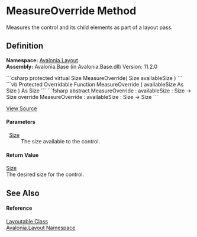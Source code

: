 # MeasureOverride Method


Measures the control and its child elements as part of a layout pass.



## Definition
**Namespace:** <a href="N_Avalonia_Layout">Avalonia.Layout</a>  
**Assembly:** Avalonia.Base (in Avalonia.Base.dll) Version: 11.2.0

<Tabs groupId="api-code-preview">
<TabItem value="csharp" label="C#">
```csharp
protected virtual Size MeasureOverride(
	Size availableSize
)
```
</TabItem>
<TabItem value="vb" label="VB">
```vb
Protected Overridable Function MeasureOverride ( 
	availableSize As Size
) As Size
```
</TabItem>
<TabItem value="fsharp" label="F#">
```fsharp
abstract MeasureOverride : 
        availableSize : Size -> Size 
override MeasureOverride : 
        availableSize : Size -> Size 
```
</TabItem>
</Tabs>



<a href="https://github.com/AvaloniaUI/Avalonia/tree/master/src/Avalonia.Base/Layout/Layoutable.cs#L600" title="View the source code">View Source</a>



#### Parameters
<dl><dt>  <a href="T_Avalonia_Size">Size</a></dt><dd>The size available to the control.</dd></dl>

#### Return Value
<a href="T_Avalonia_Size">Size</a>  
The desired size for the control.

## See Also


#### Reference
<a href="T_Avalonia_Layout_Layoutable">Layoutable Class</a>  
<a href="N_Avalonia_Layout">Avalonia.Layout Namespace</a>  
